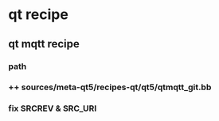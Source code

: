 # qt recipe
## qt mqtt recipe 
### path
### ++ sources/meta-qt5/recipes-qt/qt5/qtmqtt_git.bb
### fix SRCREV & SRC_URI
